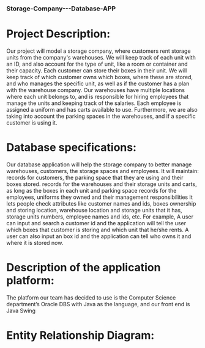 ### Storage-Company---Database-APP

# Project Description:
Our project will model a storage company, where customers rent storage units from the company's warehouses. We will keep track of each unit with an ID, and also account for the type of unit, like a room or container and their capacity. Each customer can store their boxes in their unit. We will keep track of which customer owns which boxes, where these are stored, and who manages the specific unit, as well as if the customer has a plan with the warehouse company. Our warehouses have multiple locations where each unit belongs to, and is responsible for hiring employees that manage the units and keeping track of the salaries. Each employee is assigned a uniform and has carts available to use. Furthermore, we are also taking into account the parking spaces in the warehouses, and if a specific customer is using it.  


# Database specifications: 
Our database application will help the storage company to better manage warehouses, customers, the storage spaces and employees. It will maintain:
records for customers, the parking space that they are using and their boxes stored. 
records for the warehouses and their storage units and carts, as long as the boxes in each unit and parking space
records for the employees, uniforms they owned and their management responsibilities
It lets people check attributes like customer names and ids, boxes ownership and storing location, warehouse location and storage units that it has, storage units numbers, employee names and ids, etc. 
For example, A user can input and search a customer id and the application will tell the user which boxes that customer is storing and which unit that he/she rents. A user can also input an box id and the application can tell who owns it and where it is stored now.

# Description of the application platform: 
The platform our team has decided to use is the Computer Science department’s Oracle DBS with Java as the language, and our front end is Java Swing

# Entity Relationship Diagram:
